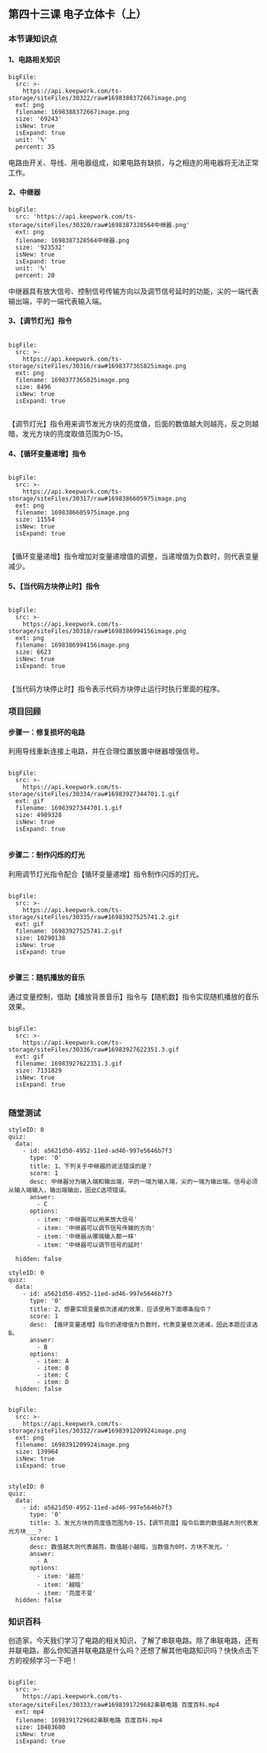 

## 第四十三课 电子立体卡（上）
### 本节课知识点

#### 1、电路相关知识
 
```@BigFile
bigFile:
  src: >-
    https://api.keepwork.com/ts-storage/siteFiles/30322/raw#1698388372667image.png
  ext: png
  filename: 1698388372667image.png
  size: '69243'
  isNew: true
  isExpand: true
  unit: '%'
  percent: 35

```
电路由开关、导线、用电器组成，如果电路有缺损，与之相连的用电器将无法正常工作。

#### 2、中继器
 
 
```@BigFile
bigFile:
  src: 'https://api.keepwork.com/ts-storage/siteFiles/30320/raw#1698387328564中继器.png'
  ext: png
  filename: 1698387328564中继器.png
  size: '923532'
  isNew: true
  isExpand: true
  unit: '%'
  percent: 20

```

中继器具有放大信号、控制信号传输方向以及调节信号延时的功能，尖的一端代表输出端，平的一端代表输入端。

#### 3、【调节灯光】指令
```@BigFile

bigFile:
  src: >-
    https://api.keepwork.com/ts-storage/siteFiles/30316/raw#1698377365825image.png
  ext: png
  filename: 1698377365825image.png
  size: 8496
  isNew: true
  isExpand: true
          
```

【调节灯光】指令用来调节发光方块的亮度值，后面的数值越大则越亮，反之则越暗，发光方块的亮度取值范围为0-15。
 

#### 4、【循环变量递增】指令
 
```@BigFile

bigFile:
  src: >-
    https://api.keepwork.com/ts-storage/siteFiles/30317/raw#1698386605975image.png
  ext: png
  filename: 1698386605975image.png
  size: 11554
  isNew: true
  isExpand: true
          
```

【循环变量递增】指令增加对变量递增值的调整，当递增值为负数时，则代表变量减少。


#### 5、【当代码方块停止时】指令
 
```@BigFile

bigFile:
  src: >-
    https://api.keepwork.com/ts-storage/siteFiles/30318/raw#1698386994156image.png
  ext: png
  filename: 1698386994156image.png
  size: 6623
  isNew: true
  isExpand: true
          
```

【当代码方块停止时】指令表示代码方块停止运行时执行里面的程序。

 
 

### 项目回顾

#### 步骤一：修复损坏的电路
利用导线重新连接上电路，并在合理位置放置中继器增强信号。
 
```@BigFile

bigFile:
  src: >-
    https://api.keepwork.com/ts-storage/siteFiles/30334/raw#16983927344701.1.gif
  ext: gif
  filename: 16983927344701.1.gif
  size: 4989328
  isNew: true
  isExpand: true
          
```





#### 步骤二：制作闪烁的灯光
利用调节灯光指令配合【循环变量递增】指令制作闪烁的灯光。

 
```@BigFile

bigFile:
  src: >-
    https://api.keepwork.com/ts-storage/siteFiles/30335/raw#16983927525741.2.gif
  ext: gif
  filename: 16983927525741.2.gif
  size: 10290138
  isNew: true
  isExpand: true
          
```

 

 

#### 步骤三：随机播放的音乐
通过变量控制，借助【播放背景音乐】指令与【随机数】指令实现随机播放的音乐效果。

 
```@BigFile

bigFile:
  src: >-
    https://api.keepwork.com/ts-storage/siteFiles/30336/raw#16983927622351.3.gif
  ext: gif
  filename: 16983927622351.3.gif
  size: 7131829
  isNew: true
  isExpand: true
          
```

 

### 随堂测试



```@Quiz
styleID: 0
quiz:
  data:
    - id: a5621d50-4952-11ed-ad46-997e5646b7f3
      type: '0'
      title: 1、下列关于中继器的说法错误的是？
      score: 1
      desc: 中继器分为输入端和输出端，平的一端为输入端，尖的一端为输出端。信号必须从输入端输入，输出端输出，因此C选项错误。
      answer:
        - C
      options:
        - item: '中继器可以用来放大信号'
        - item: '中继器可以调节信号传输的方向'
        - item: '中继器从哪端输入都一样'
        - item: '中继器可以调节信号的延时'
      
  hidden: false

```





```@Quiz
styleID: 0
quiz:
  data:
    - id: a5621d50-4952-11ed-ad46-997e5646b7f3
      type: '0'
      title: 2、想要实现变量依次递减的效果，应该使用下面哪条指令？
      score: 1
      desc: 【循环变量递增】指令的递增值为负数时，代表变量依次递减，因此本题应该选B。
      answer:
        - B
      options:
        - item: A
        - item: B
        - item: C
        - item: D
  hidden: false

```

 
```@BigFile

bigFile:
  src: >-
    https://api.keepwork.com/ts-storage/siteFiles/30332/raw#1698391209924image.png
  ext: png
  filename: 1698391209924image.png
  size: 139964
  isNew: true
  isExpand: true
          
```



```@Quiz
styleID: 0
quiz:
  data:
    - id: a5621d50-4952-11ed-ad46-997e5646b7f3
      type: '0'
      title: 3、发光方块的亮度值范围为0-15，【调节亮度】指令后面的数值越大则代表发光方块___？
      score: 1
      desc: 数值越大则代表越亮，数值越小越暗，当数值为0时，方块不发光。'
      answer:
        - A
      options:
        - item: '越亮'
        - item: '越暗'
        - item: '亮度不变'
  hidden: false

```







### 知识百科
创造家，今天我们学习了电路的相关知识，了解了串联电路。除了串联电路，还有并联电路，那么你知道并联电路是什么吗？还想了解其他电路知识吗？快快点击下方的视频学习一下吧！
```@BigFile

bigFile:
  src: >-
    https://api.keepwork.com/ts-storage/siteFiles/30333/raw#1698391729682串联电路 百度百科.mp4
  ext: mp4
  filename: 1698391729682串联电路 百度百科.mp4
  size: 18483600
  isNew: true
  isExpand: true
          
```
